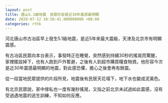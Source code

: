 ```yaml
---
layout: post
title: 唐山5.1級地震　民眾形容是近30年震感最明顯
date: 2020-07-12 10:50:41.000000000 +08:00
categories: rthk
---
```


河北唐山市古冶區早上發生5.1級地震，是近5年來最大震級，天津及北京市有明顯震感。

有古冶區民眾向本台表示，事發時正在睡覺，突然感到持續30秒的搖晃而驚醒，家裡擺設掉下，也有人跑到戶外暫避，之後有人到超市購買糧食物資。他形容今次是近30年震感最明顯的地震，對此感恐懼，擔心之後會再有餘震。

從一段當地民眾提供的片段所見，地震後有民居天花塌下，地下水也變成泥黃色。

有北京民眾說，家中傢私也一度有幾秒搖晃，又指之前北京未試過如此震感，沒有受過遇地震的逃生訓練，不知如何反應。
